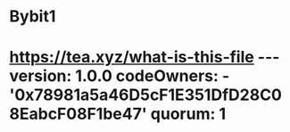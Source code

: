 # Bybit1
# https://tea.xyz/what-is-this-file --- version: 1.0.0 codeOwners:   - '0x78981a5a46D5cF1E351DfD28C08EabcF08F1be47' quorum: 1
